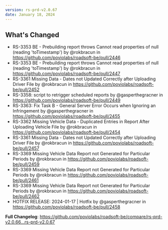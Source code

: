 ```yaml
---
version: rs-prd-v2.0.67
date: January 18, 2024
---
```


## What's Changed
* RS-3353 BE - Prebuilding report throws Cannot read properties of null (reading 'toTimestamp') by @rokbracun in https://github.com/poviolabs/roadsoft-be/pull/2446
* RS-3353 BE - Prebuilding report throws Cannot read properties of null (reading 'toTimestamp') by @rokbracun in https://github.com/poviolabs/roadsoft-be/pull/2447
* RS-3361 Missing Data - Dates not Updated Correctly after Uploading Driver File by @rokbracun in https://github.com/poviolabs/roadsoft-be/pull/2452
* RS-3358: script to retrigger scheduled reports by @gasperthegracner in https://github.com/poviolabs/roadsoft-be/pull/2449
* RS-3363: Fix Task B - General Server Error Occurs when Ignoring an Infringement by @gasperthegracner in https://github.com/poviolabs/roadsoft-be/pull/2455
* RS-3362 Missing Vehicle Data - Duplicated Entries in Report After Uploading Vehicle File by @rokbracun in https://github.com/poviolabs/roadsoft-be/pull/2454
* RS-3361 Missing Data - Dates not Updated Correctly after Uploading Driver File by @rokbracun in https://github.com/poviolabs/roadsoft-be/pull/2457
* RS-3369 Missing Vehicle Data Report not Generated for Particular Periods by @rokbracun in https://github.com/poviolabs/roadsoft-be/pull/2459
* RS-3369 Missing Vehicle Data Report not Generated for Particular Periods by @rokbracun in https://github.com/poviolabs/roadsoft-be/pull/2461
* RS-3369 Missing Vehicle Data Report not Generated for Particular Periods by @rokbracun in https://github.com/poviolabs/roadsoft-be/pull/2462
* HOTFIX RELEASE: 2024-01-17 | Hotfix by @gasperthegracner in https://github.com/poviolabs/roadsoft-be/pull/2458


**Full Changelog**: https://github.com/poviolabs/roadsoft-be/compare/rs-prd-v2.0.66...rs-prd-v2.0.67